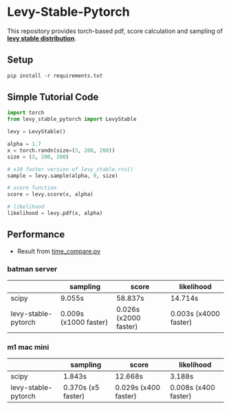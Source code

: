 # Levy-Stable-Pytorch
This repository provides torch-based pdf, score calculation and sampling of **[levy stable distribution](https://en.wikipedia.org/wiki/L%C3%A9vy_distribution)**.
## Setup


```python
pip install -r requirements.txt
```

## Simple Tutorial Code



```python
import torch
from levy_stable_pytorch import LevyStable

levy = LevyStable()

alpha = 1.7
x = torch.randn(size=(3, 200, 200))
size = (3, 200, 200)

# x10 faster version of levy_stable.rvs()
sample = levy.sample(alpha, 0, size)

# score function
score = levy.score(x, alpha)

# likelihood
likelihood = levy.pdf(x, alpha)
```


## Performance
* Result from [time_compare.py](https://github.com/UNIST-LIM-Lab/levy-stable-pytorch/blob/master/time_compare.py)

### batman server

|  | sampling | score | likelihood |
| --- | --- | --- | --- |
| scipy | 9.055s | 58.837s | 14.714s |
| levy-stable-pytorch | 0.009s (x1000 faster) | 0.026s (x2000 faster) | 0.003s (x4000 faster) |

### m1 mac mini

|  | sampling | score | likelihood |
| --- | --- | --- | --- |
| scipy | 1.843s | 12.668s | 3.188s |
| levy-stable-pytorch | 0.370s (x5 faster) | 0.029s (x400 faster) | 0.008s (x400 faster) |